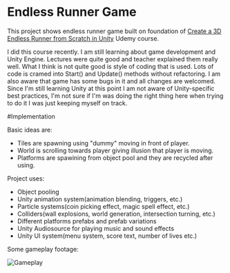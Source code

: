 # Endless Runner Game 

This project shows endless runner game built on foundation of [Create a 3D Endless Runner from Scratch in Unity](https://www.udemy.com/course/endlessrunner/) Udemy course.

I did this course recently. I am still learning about game development and Unity Engine. Lectures were quite good and teacher explained them really well. What I think is not quite good is style of coding that is used. Lots of code is cramed into Start() and Update() methods without refactoring.
I am also aware that game has some bugs in it and all changes are welcomed. Since I'm still learning Unity at this point I am not aware of Unity-specific best practices, I'm not sure if I'm was doing the right thing here when trying to do it I was just keeping myself on track. 

#Implementation 

Basic ideas are: 

 - Tiles are spawning using "dummy" moving in front of player. 
 - World is scrolling towards player giving illusion that player is moving.
 - Platforms are spawining from object pool and they are recycled after using.

Project uses:
 
  - Object pooling 
  - Unity animation system(animation blending, triggers, etc.)
  - Particle systems(coin picking effect, magic spell effect, etc.)
  - Colliders(wall explosions, world generation, intersection turning, etc.)
  - Different platforms prefabs and prefab variations 
  - Unity Audiosource for playing music and sound effects
  - Unity UI system(menu system, score text, number of lives etc.)

Some gameplay footage:




![Gameplay](https://github.com/filipmihaljcic/endless-runner-unity/blob/main/images/AstroRunnerGameplay.gif)



  
